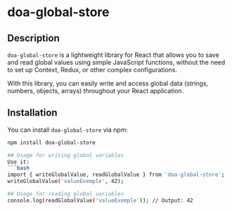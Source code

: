 # doa-global-store

## Description
`doa-global-store` is a lightweight library for React that allows you to save and read global values using simple JavaScript functions, without the need to set up Context, Redux, or other complex configurations.

With this library, you can easily write and access global data (strings, numbers, objects, arrays) throughout your React application.

## Installation
You can install `doa-global-store` via npm:

```bash
npm install doa-global-store

## Usage for writing global variables
Use it:
```bash
import { writeGlobalValue, readGlobalValue } from 'doa-global-store';
writeGlobalValue('valueExemple', 42);

## Usage for reading global variables
console.log(readGlobalValue('valueExemple')); // Output: 42